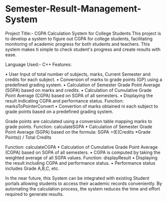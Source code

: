 # Semester-Result-Management-System

Project Title:- CGPA Calculation System for College Students
This project is to develop a system to figure out CGPA for college students, facilitating monitoring of academic progress for both students and teachers. This system makes ti simple to check student's progress and create results with ease.

Language Used:- C++ Features:

• User Input of total number of subjects, marks, Current Semester and credits for each subject.
• Conversion of marks to grade points (GP) using a predefined grading system.
• Calculation of Semester Grade Point Average (SGPA) based on marks and credits.
• Calculation of Cumulative Grade Point Average (CGPA) based on SGPA of all semesters.
• Displaying the result indicating CGPA and performance status. Function: marksToPointerConvert
• Convertion of marks obtained ni each subject to grade points based on a predefined grading system.


Grade points are calculated using a conversion table mapping marks to grade points.
Function: calculateSGPA
• Calculation of Semester Grade Point Average (SGPA) based on the
 formula:
        SGPA =(E(Credits *Grade Points)) / Total Credits
        
Function: calculateCGPA
• Calculation of Cumulative Grade Point Average (CGPA) based on SGPA of all semesters.
• CGPA is computed by taking the weighted average of all SGPA values.
Function: displayResult
• Displaying the result including CGPA and performance status. • Performance status includes Grade A,B,C, etc.

In the near future, this System can be integrated with existing Student portals allowing students to access their academic records conveniently. By automating the calculation process, the system reduces the time and effort required to generate results.
